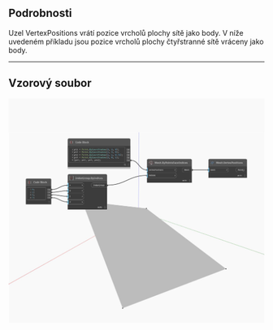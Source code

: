 ## Podrobnosti
Uzel VertexPositions vrátí pozice vrcholů plochy sítě jako body. V níže uvedeném příkladu jsou pozice vrcholů plochy čtyřstranné sítě vráceny jako body.
___
## Vzorový soubor

![VertexPositions](./Autodesk.DesignScript.Geometry.Mesh.VertexPositions_img.jpg)

